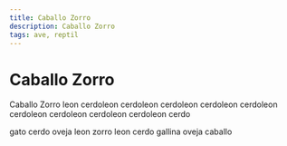 ```yaml
---
title: Caballo Zorro
description: Caballo Zorro
tags: ave, reptil
---
```


# Caballo Zorro

Caballo Zorro leon cerdoleon cerdoleon cerdoleon cerdoleon cerdoleon cerdoleon cerdoleon cerdoleon cerdoleon cerdo

gato cerdo oveja leon zorro leon cerdo gallina oveja caballo